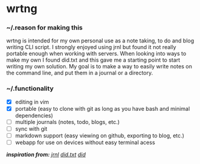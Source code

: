 # wrtng

### ~/.reason for making this
wrtng is intended for my own personal use as a note taking, to do and blog writing CLI script. I strongly enjoyed using jrnl but found it not really portable enough when working with servers. When looking into ways to make my own I found did.txt and this gave me a starting point to start writing my own solution. My goal is to make a way to easily write notes on the command line, and put them in a journal or a directory.

### ~/.functionality
- [x] editing in vim 
- [x] portable (easy to clone with git as long as you have bash and minimal dependencies)
- [ ] multiple journals (notes, todo, blogs, etc.)
- [ ] sync with git 
- [ ] markdown support (easy viewing on github, exporting to blog, etc.) 
- [ ] webapp for use on devices without easy terminal acess

***inspiration from:***
*[jrnl](https://jrnl.sh/)*
*[did.txt](https://theptrk.com/2018/07/11/did-txt-file/)*
*[did](https://marmelab.com/blog/2018/11/08/a-developers-diary.html)*

